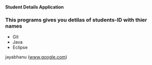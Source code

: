 #### Student Details Application

### This programs gives you detilas of students-ID with thier names

* Git
* Java
* Eclipse

jayabhanu (www.google.com)